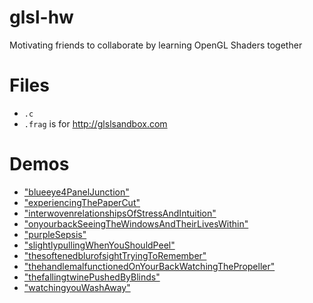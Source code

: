 # glsl-hw
Motivating friends to collaborate by learning OpenGL Shaders together

# Files
- `.c`
- `.frag` is for http://glslsandbox.com

# Demos
- ["blueeye4PanelJunction"](http://glslsandbox.com/e#67914.1)
- ["experiencingThePaperCut"](http://glslsandbox.com/e#67915.1)
- ["interwovenrelationshipsOfStressAndIntuition"](http://glslsandbox.com/e#71696.1)
- ["onyourbackSeeingTheWindowsAndTheirLivesWithin"](http://glslsandbox.com/e#72161.1)
- ["purpleSepsis"](http://glslsandbox.com/e#71707.1)
- ["slightlypullingWhenYouShouldPeel"](http://glslsandbox.com/e#67432.1) 
- ["thesoftenedblurofsightTryingToRemember"](http://glslsandbox.com/e#67434.0) 
- ["thehandlemalfunctionedOnYourBackWatchingThePropeller"](http://glslsandbox.com/e#67435.1) 
- ["thefallingtwinePushedByBlinds"](http://glslsandbox.com/e#67721.1)
- ["watchingyouWashAway"](http://glslsandbox.com/e#71705.1)

